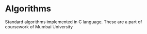 # Algorithms
Standard algorithms implemented in C language. 
These are a part of coursework of Mumbai University

